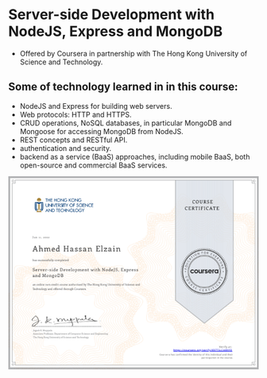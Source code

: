# Server-side Development with NodeJS, Express and MongoDB

- Offered by Coursera in partnership with The Hong Kong University of Science and Technology.

## Some of technology learned in in this course:

- NodeJS and Express for building web servers.
- Web protocols: HTTP and HTTPS.
- CRUD operations, NoSQL databases, in particular MongoDB and Mongoose for accessing MongoDB from NodeJS.
- REST concepts and RESTful API.
- authentication and security.
- backend as a service (BaaS) approaches, including mobile BaaS, both open-source and commercial BaaS services.

!['Server-side Development with NodeJS, Express and MongoDB'](/certifications/Backend-node.js%20and%20express%20-%20Coursera.png "Certificate")
